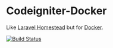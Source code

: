 # Codeigniter-Docker

Like [Laravel Homestead](https://laravel.com/docs/master/homestead) but for [Docker](https://www.docker.com/).

[![Build Status](https://travis-ci.org/footballfan141/codeigniter-docker.svg?branch=master)](https://travis-ci.org/footballfan141/codeigniter-docker)
